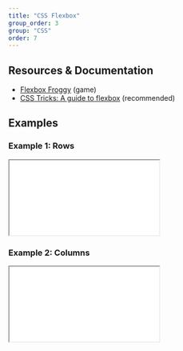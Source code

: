 ```yaml
---
title: "CSS Flexbox"
group_order: 3
group: "CSS"
order: 7
---
```


## Resources & Documentation

* <a href="https://flexboxfroggy.com/" target="_blank">Flexbox Froggy</a> (game)
* <a href="https://css-tricks.com/snippets/css/a-guide-to-flexbox/" target="_blank">CSS Tricks: A guide to flexbox</a> (recommended)


## Examples

### Example 1: Rows
<iframe src="//codepen.io/vanwars/embed/EJQwej?editors=0100" allowfullscreen="true" class="codepen-frame"></iframe>

### Example 2: Columns
<iframe src="//codepen.io/vanwars/embed/KwVmjGa?editors=0100" allowfullscreen="true" class="codepen-frame"></iframe>

